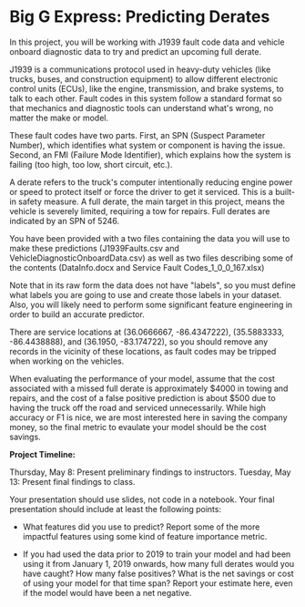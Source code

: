# Big G Express: Predicting Derates

In this project, you will be working with J1939 fault code data and vehicle onboard diagnostic data to try and predict an upcoming full derate.

J1939 is a communications protocol used in heavy-duty vehicles (like trucks, buses, and construction equipment) to allow different electronic control units (ECUs), like the engine, transmission, and brake systems, to talk to each other. Fault codes in this system follow a standard format so that mechanics and diagnostic tools can understand what's wrong, no matter the make or model.

These fault codes have two parts. First, an SPN (Suspect Parameter Number), which identifies what system or component is having the issue. Second, an FMI (Failure Mode Identifier), which explains how the system is failing (too high, too low, short circuit, etc.).

A derate refers to the truck's computer intentionally reducing engine power or speed to protect itself or force the driver to get it serviced. This is a built-in safety measure. A full derate, the main target in this project, means the vehicle is severely limited, requiring a tow for repairs. Full derates are indicated by an SPN of 5246.

You have been provided with a two files containing the data you will use to make these predictions (J1939Faults.csv and VehicleDiagnosticOnboardData.csv) as well as two files describing some of the contents (DataInfo.docx and Service Fault Codes_1_0_0_167.xlsx)

Note that in its raw form the data does not have "labels", so you must define what labels you are going to use and create those labels in your dataset. Also, you will likely need to perform some significant feature engineering in order to build an accurate predictor.

There are service locations at (36.0666667, -86.4347222), (35.5883333, -86.4438888), and (36.1950, -83.174722), so you should remove any records in the vicinity of these locations, as fault codes may be tripped when working on the vehicles.

When evaluating the performance of your model, assume that the cost associated with a missed full derate is approximately $4000 in towing and repairs, and the cost of a false positive prediction is about $500 due to having the truck off the road and serviced unnecessarily. While high accuracy or F1 is nice, we are most interested here in saving the company money, so the final metric to evaulate your model should be the cost savings.

**Project Timeline:**

Thursday, May 8: Present preliminary findings to instructors.
Tuesday, May 13: Present final findings to class.

Your presentation should use slides, not code in a notebook. Your final presentation should include at least the following points:

* What features did you use to predict? Report some of the more impactful features using some kind of feature importance metric.

* If you had used the data prior to 2019 to train your model and had been using it from January 1, 2019 onwards, how many full derates would you have caught? How many false positives? What is the net savings or cost of using your model for that time span? Report your estimate here, even if the model would have been a net negative.
